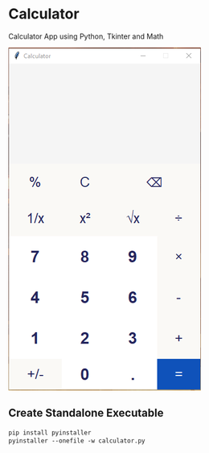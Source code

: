 # Calculator
Calculator App using Python, Tkinter and Math

![Calculator App](calculator.png)

## Create Standalone Executable

```shell
pip install pyinstaller
pyinstaller --onefile -w calculator.py
```
